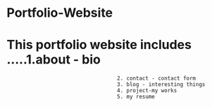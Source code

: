 # Portfolio-Website
# This portfolio website includes .....1.about - bio
                                       2. contact - contact form
                                       3. blog - interesting things
                                       4. project-my works
                                       5. my resume

